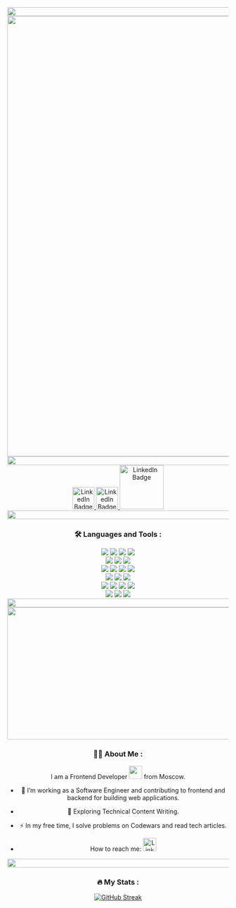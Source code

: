 
<div id="header" align="center">
  <img src="https://www.animatedimages.org/data/media/562/animated-line-image-0379.gif" width="1000" height="20"/>
</div>

<div id="header" align="center">
  <img src="https://thumbs.gfycat.com/LavishThankfulClingfish-size_restricted.gif"  width="1000"/>
</div>



<div id="header" align="center">
  <img src="https://www.animatedimages.org/data/media/562/animated-line-image-0379.gif" width="1000" height="20"/>
</div>


<div id="badges" align="center">
  <a href="https://hh.ru/applicant/resumes/view?resume=89dad1faff0b19a8480039ed1f564d7a794e4f">
    <img src="https://upload.wikimedia.org/wikipedia/commons/7/79/HeadHunter_logo.png?style=for-the-badge&logo=linkedin&logoColor=white" width="50" alt="LinkedIn Badge"/>
  </a>
  <a href="https://t.me/animaleonis">
    <img src="https://upload.wikimedia.org/wikipedia/commons/thumb/8/82/Telegram_logo.svg/2048px-Telegram_logo.svg.png?style=for-the-badge&logo=linkedin&logoColor=white" width="50" alt="LinkedIn Badge"/>
  </a>
  
  <a href="https://career.habr.com/seenikk">
    <img src="https://thumb.tildacdn.com/tild6230-3137-4563-a138-333337633761/-/resize/302x/-/format/webp/logo_media_glowbyte_.png?style=for-the-badge&logo=linkedin&logoColor=white" width="100" alt="LinkedIn Badge"/>
  </a>


 <div id="header" align="center">
  <img src="https://www.animatedimages.org/data/media/562/animated-line-image-0379.gif" width="1000" height="20"/>
</div>





### :hammer_and_wrench: Languages and Tools :


<div id="header" align="center">
  <img src="https://camo.githubusercontent.com/98b1ccd26dea8388b4edb81ff70e96dad6e96bfef05304431597f1f0534b6bb0/68747470733a2f2f696d672e736869656c64732e696f2f62616467652f4a6176615363726970742d3230323332413f7374796c653d666f722d7468652d6261646765266c6f676f3d6a617661736372697074"/>
   <img src="https://camo.githubusercontent.com/4564aa5a220b5ac882e4872ae4f5c82bcfb02d495d29c2952b214ef1c5189f96/68747470733a2f2f696d672e736869656c64732e696f2f62616467652f52656163742d3230323332413f7374796c653d666f722d7468652d6261646765266c6f676f3d7265616374"/>
    <img src="https://camo.githubusercontent.com/deceecdfeeeb3aad06d0315e5172eee4aad6298e01197b400dc76b7c1aa36bd5/68747470733a2f2f696d672e736869656c64732e696f2f62616467652f52656475782d3230323332413f7374796c653d666f722d7468652d6261646765266c6f676f3d7265647578266c6f676f436f6c6f723d373734394244"/>
     <img src="https://camo.githubusercontent.com/dc9dd16bb346d342a40b04816bfb34a0b9a26193b676a3779ab8b840be8d5c1f/68747470733a2f2f696d672e736869656c64732e696f2f62616467652f536167612d3230323332413f7374796c653d666f722d7468652d6261646765266c6f676f3d52656475782d53616761" />
      
</div>


<div id="header" align="center">
     <img src="https://camo.githubusercontent.com/3ea221eddc49d9089d7c7633de319b249df33d21441f44ebf878cbd2db6564bc/68747470733a2f2f696d672e736869656c64732e696f2f62616467652f52656163745f526f757465722d3230323332413f7374796c653d666f722d7468652d6261646765266c6f676f3d72656163742d726f75746572" />
          <img src="https://camo.githubusercontent.com/71fbeb9efa081636bb96901fcf5aff61cc3a87618542d97633821234be236aaf/68747470733a2f2f696d672e736869656c64732e696f2f62616467652f48544d4c352d3230323332413f7374796c653d666f722d7468652d6261646765266c6f676f3d68746d6c35" />
               <img src="https://camo.githubusercontent.com/b09f90f4395655f1dbaa6f58dd075a8500e8a2996acd8c1c9e8ced198bb67a7b/68747470733a2f2f696d672e736869656c64732e696f2f62616467652f435353332d3230323332413f7374796c653d666f722d7468652d6261646765266c6f676f3d63737333266c6f676f436f6c6f723d333639414436" />
     
</div>



<div id="header" align="center">
  <img src="https://camo.githubusercontent.com/20ba4d9c65e0fc226fc730c530cc1081de9662940e3dd4c14b4baebe7d8a1f96/68747470733a2f2f696d672e736869656c64732e696f2f62616467652f43686172742e6a732d3230323332413f7374796c653d666f722d7468652d6261646765266c6f676f3d43686172742e6a73"/>
   <img src="https://camo.githubusercontent.com/8cc7f8590c5bd4f263e8295fb3a1f1cf522e95ef315d704b5fa0a45b12dfa4b7/68747470733a2f2f696d672e736869656c64732e696f2f62616467652f736373732d3230323332413f7374796c653d666f722d7468652d6261646765266c6f676f3d73617373"/>
    <img src="https://camo.githubusercontent.com/4f6c3c7a7f3bacc0c5f6e809998dacb0baacc3c083467f9e60979e8bd51ef385/68747470733a2f2f696d672e736869656c64732e696f2f62616467652f6e6f64652d3230323332413f7374796c653d666f722d7468652d6261646765266c6f676f3d6e6f64652e6a73"/>
     <img src="https://camo.githubusercontent.com/9bf96e44e1b915bbcd97fe5fb8337449d261ce3465d8622eb2a3f55494a88252/68747470733a2f2f696d672e736869656c64732e696f2f62616467652f657870726573732d3230323332413f7374796c653d666f722d7468652d6261646765266c6f676f3d65787072657373" />
      
</div>





<div id="header" align="center">
     <img src="https://camo.githubusercontent.com/89c297a040e3f31102a8b08af9ac534b607c0f15cd9d1d400a0830ea9d1e985a/68747470733a2f2f696d672e736869656c64732e696f2f62616467652f626162656c2d3230323332413f7374796c653d666f722d7468652d6261646765266c6f676f3d626162656c" />
          <img src="https://camo.githubusercontent.com/e3adf413e4692292fa8e61c1199942d1a2ce8a0a9899fbcebbdd5ea110da2dad/68747470733a2f2f696d672e736869656c64732e696f2f62616467652f7765627061636b2d3230323332413f7374796c653d666f722d7468652d6261646765266c6f676f3d7765627061636b" />
               <img src="https://camo.githubusercontent.com/51b52c95d6de45a58b33836639a8c45d89ae5cdc7285d1e642e85249d12b100e/68747470733a2f2f696d672e736869656c64732e696f2f62616467652f706f737467726573716c2d3230323332413f7374796c653d666f722d7468652d6261646765266c6f676f3d706f737467726573716c" />
     
</div>






<div id="header" align="center">
  <img src="https://camo.githubusercontent.com/1c6f2ac71a3317cb093516314e5eba88c23365cdce83509d93e14e5e62a68d13/68747470733a2f2f696d672e736869656c64732e696f2f62616467652f53657175656c697a652d3230323332413f7374796c653d666f722d7468652d6261646765266c6f676f3d53657175656c697a65"/>
   <img src="https://camo.githubusercontent.com/dab53d0352072f34bd1aec43fed2c0dd833313926db2f93797b25eff72de6abb/68747470733a2f2f696d672e736869656c64732e696f2f62616467652f6a6573742d3230323332413f7374796c653d666f722d7468652d6261646765266c6f676f3d6a657374266c6f676f436f6c6f723d393934323446"/>
    <img src="https://camo.githubusercontent.com/d2e8a2d3cadc631807b1c465aacf42318c3e12a635dd676820baec391a1ca166/68747470733a2f2f696d672e736869656c64732e696f2f62616467652f65736c696e742d3230323332413f7374796c653d666f722d7468652d6261646765266c6f676f3d65736c696e74266c6f676f436f6c6f723d374337434541"/>
     <img src="https://camo.githubusercontent.com/e7893a665a86ca52051fb96e2cd211500307ff4f32e69885f145221a2a7a5afd/68747470733a2f2f696d672e736869656c64732e696f2f62616467652f6769742d3230323332413f7374796c653d666f722d7468652d6261646765266c6f676f3d676974" />
      
</div>



<div id="header" align="center">
     <img src="https://camo.githubusercontent.com/9f15e3c7eb97baef05b9413ba1fe006c363b54613bed792db4afeda004215b7a/68747470733a2f2f696d672e736869656c64732e696f2f62616467652f6769746875622d3230323332413f7374796c653d666f722d7468652d6261646765266c6f676f3d676974687562" />
          <img src="https://camo.githubusercontent.com/8737971f5659bfab177274a46c4019a75863d8906ded047cbde042d8be93565b/68747470733a2f2f696d672e736869656c64732e696f2f62616467652f4d55492d3230323332413f7374796c653d666f722d7468652d6261646765266c6f676f3d4d5569" />
               <img src="https://camo.githubusercontent.com/b5be4ef63362aaf5b3f33b38490029e67f1558f8b3e32c2c7b5ca2897524d54d/68747470733a2f2f696d672e736869656c64732e696f2f62616467652f6e706d2d3230323332413f7374796c653d666f722d7468652d6261646765266c6f676f3d6e706d" />
     
</div>


<div id="header" align="center">
  <img src="https://www.animatedimages.org/data/media/562/animated-line-image-0379.gif" width="1000" height="20"/>
</div>


<div align="center">
  <img src="https://media.giphy.com/media/dWesBcTLavkZuG35MI/giphy.gif" width="600" height="300"/>
</div>

### :man_technologist: About Me :

I am a Frontend Developer <img src="https://media.giphy.com/media/WUlplcMpOCEmTGBtBW/giphy.gif" width="30"> from Moscow.

- :telescope: I’m working as a Software Engineer and contributing to frontend and backend for building web applications.

- :seedling: Exploring Technical Content Writing.

- :zap: In my free time, I solve problems on Сodewars and read tech articles.


-  How to reach me: <a href="https://t.me/animaleonis">
    <img src="https://upload.wikimedia.org/wikipedia/commons/thumb/8/82/Telegram_logo.svg/2048px-Telegram_logo.svg.png?style=for-the-badge&logo=linkedin&logoColor=white" width="30" alt="LinkedIn Badge"/>
  </a>
  
  
  <div id="header" align="center">
  <img src="https://www.animatedimages.org/data/media/562/animated-line-image-0379.gif" width="1000" height="20"/>
</div>
  
  ### :fire: My Stats :
[![GitHub Streak](http://github-readme-streak-stats.herokuapp.com?user=seenikk&theme=dark&background=000000)](https://git.io/streak-stats)

  


  
  
  <img src="https://komarev.com/ghpvc/?username=seenikk&style=flat-square&color=blue" alt=""/>
